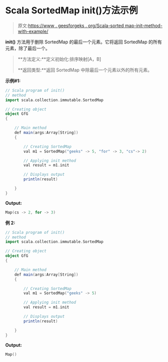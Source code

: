 # Scala SortedMap init()方法示例

> 原文:[https://www . geesforgeks . org/Scala-sorted map-init-method-with-example/](https://www.geeksforgeeks.org/scala-sortedmap-init-method-with-example/)

**init()** 方法用于删除 SortedMap 的最后一个元素。它将返回 SortedMap 的所有元素，除了最后一个。

> **方法定义:**定义初始化:排序映射[A，B]
> 
> **返回类型:**返回 SortedMap 中除最后一个元素以外的所有元素。

**示例#1:**

```scala
// Scala program of init()
// method
import scala.collection.immutable.SortedMap

// Creating object
object GfG
{ 

    // Main method
    def main(args:Array[String])
    {

        // Creating SortedMap
        val m1 = SortedMap("geeks" -> 5, "for" -> 3, "cs"-> 2)

        // Applying init method
        val result = m1.init

        // Displays output
        println(result)

    }
}
```

**Output:**

```scala
Map(cs -> 2, for -> 3)

```

**例 2:**

```scala
// Scala program of init()
// method
import scala.collection.immutable.SortedMap

// Creating object
object GfG
{ 

    // Main method
    def main(args:Array[String])
    {

        // Creating SortedMap
        val m1 = SortedMap("geeks" -> 5)

        // Applying init method
        val result = m1.init

        // Displays output
        println(result)

    }
}
```

**Output:**

```scala
Map()

```